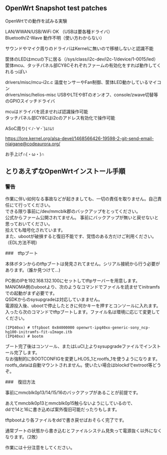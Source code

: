 ## OpenWrt Snapshot test patches

OpenWrtでの動作を試みる実験

LAN/WWAN/USB/WiFi OK （USBは要各種ドライバ）  
Bluetooth/Z-Wave 動作不明（使い方わからない）

サウンドやマイク周りのドライバはKernelに無いので移植しないと認識不能

筐体のLEDはmcuの下に居る（/sys/class/i2c-dev/i2c-1/device/1-0015/led）  
筐体mcu、タッチパネル部CY8Cそれぞれファームの有効化をすれば動作してくれるっぽい

drivers/misc/mcu-i2c.c 温度センサーやFan制御、筐体LED動かしているマイコン  
drivers/misc/helios-misc USBやLTEやBTのオンオフ、console/zwave切替等のGPIOスイッチドライバ

mcuはドライバを読ませれば認識操作可能  
タッチパネル部CY8Cはi2cのアドレス有効化で操作可能

ASoC周り(ヾﾉ･∀･`)ﾑﾘﾑﾘ

https://lore.kernel.org/alsa-devel/1468566426-19598-2-git-send-email-njaigane@codeaurora.org/

お手上げ∩(・ω・)∩



## とりあえずなOpenWrtインストール手順

### 警告

作業に伴い如何なる事故などが起きましても、一切の責任を取りません。自己責任にて行ってください。  
できる限り事前に/dev/mmcblk郡のバックアップをとってください。  
公式からファーム公開されてません。 事前にバックアップが無いと戻せないと思っておいてください。  
拾えても暗号化されています。  
また、ubootが破損すると復旧不能です、覚悟のある方だけご利用ください。（EDL方法不明）

###　tftpブート

本体ボタンからのtftpブートは発見されてません。シリアル接続から行う必要があります。（誰か見つけて…)

PC側のIPを192.168.132.100にセットしてtftpサーバーを用意します。  
MANOMA側のubootより、次のようなコマンドでファイルを読ませてinitramfsでの起動がまず必要です。  
QSDKからのsysupgradeは対応していまません。  
電源投入後、ubootで停止したときに何かキーを押すとコンソールに入れます。
入ったら次のコマンドでtftpブートします。ファイル名は環境に応じて変更してください。

```
(IPQ40xx) # tftpboot 0x84000000 openwrt-ipq40xx-generic-sony_ncp-hg100-initramfs-fit-uImage.itb
(IPQ40xx) # bootm
```

ブート完了後はコンソール、またはLuCI上よりsysupgradeファイルでインストール完了します。  
なお強制的にBOOTCONFIGを変更しHLOS_1とrootfs_1を使うようになります。  
rootfs_dataは自動マウントされません。使いたい場合はblockdでextroot等どうぞ。  


###　復旧方法

事前にmmcblk0p13/14/15/16のバックアップがあることが前提です。

あえてmmcblk0p13とmmcblk0p15触らないようにしているので、  
ddで14と16に書き込めば案外復旧可能だったりもします。

tftpbootより各ファイルをddで書き戻せばおそらく完了です。

通常ブートの状態から書き込むとファイルシステム見失って電源抜く以外になくなります。（2敗）

作業には十分注意をしてください。